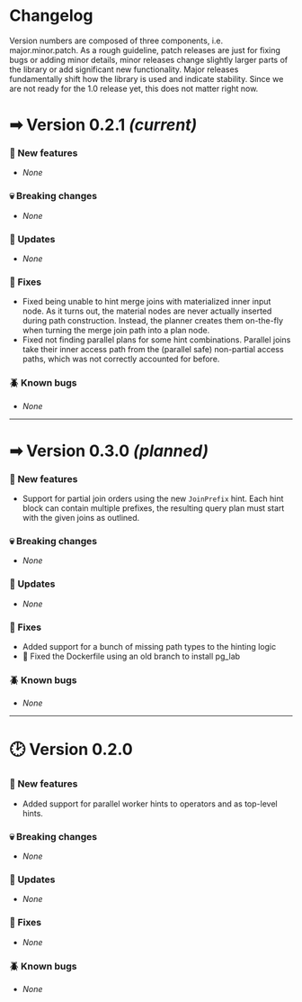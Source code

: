 # Changelog

Version numbers are composed of three components, i.e. major.minor.patch.
As a rough guideline, patch releases are just for fixing bugs or adding minor details, minor releases change slightly
larger parts of the library or add significant new functionality.
Major releases fundamentally shift how the library is used and indicate stability.
Since we are not ready for the 1.0 release yet, this does not matter right now.

# ➡ Version 0.2.1 _(current)_

### 🐣 New features
- _None_

### 💀 Breaking changes
- _None_

### 📰 Updates
- _None_

### 🏥 Fixes
- Fixed being unable to hint merge joins with materialized inner input node. As it turns out, the material nodes are never
  actually inserted during path construction. Instead, the planner creates them on-the-fly when turning the merge join path
  into a plan node.
- Fixed not finding parallel plans for some hint combinations. Parallel joins take their inner access path from the (parallel
  safe) non-partial access paths, which was not correctly accounted for before.

### 🪲 Known bugs
- _None_

---

# ➡ Version 0.3.0 _(planned)_

### 🐣 New features
- Support for partial join orders using the new `JoinPrefix` hint. Each hint block can contain multiple prefixes, the resulting
  query plan must start with the given joins as outlined.

### 💀 Breaking changes
- _None_

### 📰 Updates
- _None_

### 🏥 Fixes
- Added support for a bunch of missing path types to the hinting logic
- 🐳 Fixed the Dockerfile using an old branch to install pg_lab

### 🪲 Known bugs
- _None_

---


# 🕑 Version 0.2.0

### 🐣 New features
- Added support for parallel worker hints to operators and as top-level hints.

### 💀 Breaking changes
- _None_

### 📰 Updates
- _None_

### 🏥 Fixes
- _None_

### 🪲 Known bugs
- _None_
